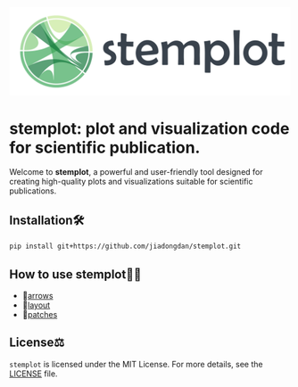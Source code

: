 ![Logo](images/logo_h.png)

# stemplot: plot and visualization code for scientific publication.

Welcome to **stemplot**, a powerful and user-friendly tool designed for creating high-quality plots and visualizations suitable for scientific publications.

## Installation🛠️

```bash
pip install git+https://github.com/jiadongdan/stemplot.git
```

## How to use stemplot👨‍🏫

* 📘[arrows]()
* 🔧[layout]()
* 🧩[patches]()

## License⚖️

`stemplot` is licensed under the MIT License. For more details, see the [LICENSE](https://github.com/jiadongdan/motif-learn/blob/main/LICENSE.txt) file.
